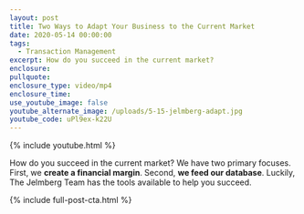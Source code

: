 ```yaml
---
layout: post
title: Two Ways to Adapt Your Business to the Current Market
date: 2020-05-14 00:00:00
tags:
  - Transaction Management
excerpt: How do you succeed in the current market?
enclosure:
pullquote:
enclosure_type: video/mp4
enclosure_time:
use_youtube_image: false
youtube_alternate_image: /uploads/5-15-jelmberg-adapt.jpg
youtube_code: uPl9ex-k22U
---
```


{% include youtube.html %}

How do you succeed in the current market? We have two primary focuses. First, we **create a financial margin**. Second, **we feed our database**. Luckily, The Jelmberg Team has the tools available to help you succeed.

{% include full-post-cta.html %}